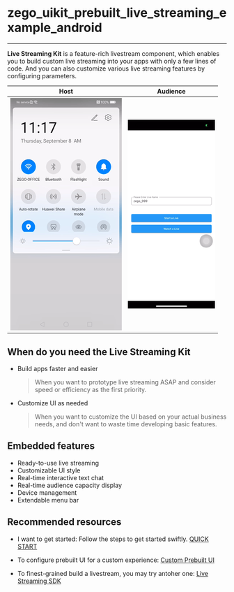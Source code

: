 # zego_uikit_prebuilt_live_streaming_example_android

- - -


**Live Streaming Kit** is a feature-rich livestream component, which enables you to build custom live streaming into your apps with only a few lines of code. And you can also customize various live streaming features by configuring parameters.

|Host|Audience|
|---|---|
|![Host](images/host.gif)|![Host](images/audience.gif)|

## When do you need the Live Streaming Kit

- Build apps faster and easier
  > When you want to prototype live streaming ASAP and consider speed or efficiency as the first priority. 

- Customize UI as needed
  > When you want to customize the UI based on your actual business needs, and don't want to waste time developing basic features.


## Embedded features

- Ready-to-use live streaming
- Customizable UI style
- Real-time interactive text chat
- Real-time audience capacity display
- Device management
- Extendable menu bar


## Recommended resources



- I want to get started: Follow the steps to get started swiftly.
    [QUICK START](https://docs.zegocloud.com/article/14869)


- To configure prebuilt UI for a custom experience:
  [Custom Prebuilt UI](https://docs.zegocloud.com/article/14877)

- To finest-grained build a livestream, you may try antoher one:
  [Live Streaming SDK](https://docs.zegocloud.com/article/7927)

